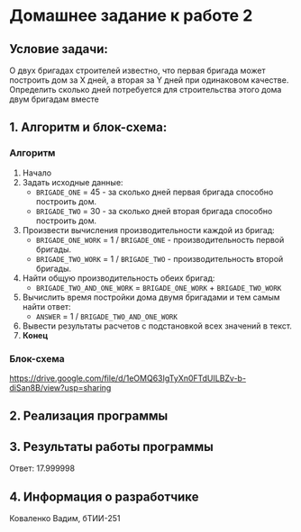# Домашнее задание к работе 2

## Условие задачи:
О двух бригадах строителей известно, что первая бригада может построить дом за Х
дней, а вторая за Y дней при одинаковом качестве. Определить сколько дней
потребуется для строительства этого дома двум бригадам вместе

## 1. Алгоритм и блок-схема:

### Алгоритм
1. Начало
2. Задать исходные данные:
   - `BRIGADE_ONE` = 45 - за сколько дней первая бригада способно построить дом.
   - `BRIGADE_TWO` = 30 - за сколько дней вторая бригада способно построить дом.
3. Произвести вычисления производительности каждой из бригад:
   - `BRIGADE_ONE_WORK` = 1 / `BRIGADE_ONE` - производительность первой бригады.
   - `BRIGADE_TWO_WORK` = 1 / `BRIGADE_TWO` - производительность второй бригады.
4. Найти общую производительность обеих бригад:
   - `BRIGADE_TWO_AND_ONE_WORK` = `BRIGADE_ONE_WORK` + `BRIGADE_TWO_WORK`
5. Вычислить время постройки дома двумя бригадами и тем самым найти ответ:
   - `ANSWER` = 1 / `BRIGADE_TWO_AND_ONE_WORK`
6. Вывести результаты расчетов с подстановкой всех значений в текст.
7. **Конец**

### Блок-схема

https://drive.google.com/file/d/1eOMQ63IgTyXn0FTdUILBZv-b-diSan8B/view?usp=sharing

## 2. Реализация программы

<!-- Вставьте код программы-->

## 3. Результаты работы программы

Ответ: 17.999998

## 4. Информация о разработчике

Коваленко Вадим, бТИИ-251
